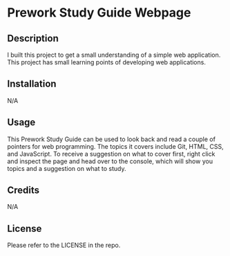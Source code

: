 # Prework Study Guide Webpage

## Description

I built this project to get a small understanding of a simple web application. This project has small learning points of developing web applications.


## Installation

N/A

## Usage

This Prework Study Guide can be used to look back and read a couple of pointers for web programming. 
The topics it covers include Git, HTML, CSS, and JavaScript. 
To receive a suggestion on what to cover first, right click and inspect the page and head over to the console, which will show you topics and a suggestion on what to study.

## Credits

N/A

## License

Please refer to the LICENSE in the repo.